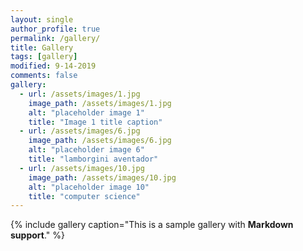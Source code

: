 ```yaml
---
layout: single
author_profile: true
permalink: /gallery/
title: Gallery
tags: [gallery]
modified: 9-14-2019
comments: false
gallery:
  - url: /assets/images/1.jpg
    image_path: /assets/images/1.jpg
    alt: "placeholder image 1"
    title: "Image 1 title caption"
  - url: /assets/images/6.jpg
    image_path: /assets/images/6.jpg
    alt: "placeholder image 6"
    title: "lamborgini aventador"   
  - url: /assets/images/10.jpg
    image_path: /assets/images/10.jpg
    alt: "placeholder image 10"
    title: "computer science"   
---
```


{% include gallery caption="This is a sample gallery with **Markdown support**." %}

